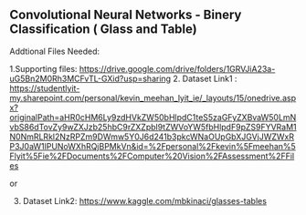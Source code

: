 ## Convolutional Neural Networks - Binery Classification ( Glass and Table)

Addtional Files Needed:

1.Supporting files:  https://drive.google.com/drive/folders/1GRVJiA23a-uG5Bn2M0Rh3MCFvTL-GXid?usp=sharing
2. Dataset Link1 : https://studentlyit-my.sharepoint.com/personal/kevin_meehan_lyit_ie/_layouts/15/onedrive.aspx?originalPath=aHR0cHM6Ly9zdHVkZW50bHlpdC1teS5zaGFyZXBvaW50LmNvbS86dTovZy9wZXJzb25hbC9rZXZpbl9tZWVoYW5fbHlpdF9pZS9FYVRaM1N0NmRLRkl2NzRPZm9DWmw5Y0J6d241b3pkcWNaOUpGbXJGVjJWZWxRP3J0aW1lPUNoWXhRQjBPMkVn&id=%2Fpersonal%2Fkevin%5Fmeehan%5Flyit%5Fie%2FDocuments%2FComputer%20Vision%2FAssessment%2FFiles

or 

3. Dataset Link2: https://www.kaggle.com/mbkinaci/glasses-tables
